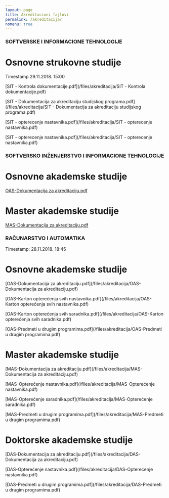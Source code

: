 ```yaml
---
layout: page
title: Akreditacioni fajlovi
permalink: /akreditacija/
nomenu: true
---
```


### SOFTVERSKE I INFORMACIONE TEHNOLOGIJE

# Osnovne strukovne studije 
Timestamp 29.11.2018. 15:00

[SIT - Kontrola dokumentacije.pdf](/files/akreditacija/SIT - Kontrola dokumentacije.pdf)

[SIT - Dokumentacija za akreditaciju studijskog programa.pdf](/files/akreditacija/SIT - Dokumentacija za akreditaciju studijskog programa.pdf)

[SIT - opterecenje nastavnika.pdf](/files/akreditacija/SIT - opterecenje nastavnika.pdf) 

[SIT - opterecenje nastavnika.pdf](/files/akreditacija/SIT - opterecenje nastavnika.pdf) 

### SOFTVERSKO INŽENJERSTVO I INFORMACIONE TEHNOLOGIJE

# Osnovne akademske studije
[OAS-Dokumentacija za akreditaciju.pdf](/files/akreditacija/OAS-SIiIT.pdf) 

# Master akademske studije
[MAS-Dokumentacija za akreditaciju.pdf](/files/akreditacija/MAS-SIiIT.pdf)

### RAČUNARSTVO I AUTOMATIKA
Timestamp: 28.11.2018. 18:45

# Osnovne akademske studije
[OAS-Dokumentacija za akreditaciju.pdf](/files/akreditacija/OAS-Dokumentacija za akreditaciju.pdf) 

[OAS-Karton opterećenja svih nastavnika.pdf](/files/akreditacija/OAS-Karton opterećenja svih nastavnika.pdf)

[OAS-Karton opterećenja svih saradnika.pdf](/files/akreditacija/OAS-Karton opterećenja svih saradnika.pdf)

[OAS-Predmeti u drugim programima.pdf](/files/akreditacija/OAS-Predmeti u drugim programima.pdf)

# Master akademske studije
[MAS-Dokumentacija za akreditaciju.pdf](/files/akreditacija/MAS-Dokumentacija za akreditaciju.pdf)

[MAS-Opterećenje nastavnika.pdf](/files/akreditacija/MAS-Opterećenje nastavnika.pdf)

[MAS-Opterećenje saradnika.pdf](/files/akreditacija/MAS-Opterećenje saradnika.pdf)

[MAS-Predmeti u drugim programima.pdf](/files/akreditacija/MAS-Predmeti u drugim programima.pdf)

# Doktorske akademske studije
[DAS-Dokumentacija za akreditaciju.pdf](/files/akreditacija/DAS-Dokumentacija za akreditaciju.pdf)

[DAS-Opterećenje nastavnika.pdf](/files/akreditacija/DAS-Opterećenje nastavnika.pdf)

[DAS-Predmeti u drugim programima.pdf](/files/akreditacija/DAS-Predmeti u drugim programima.pdf)

